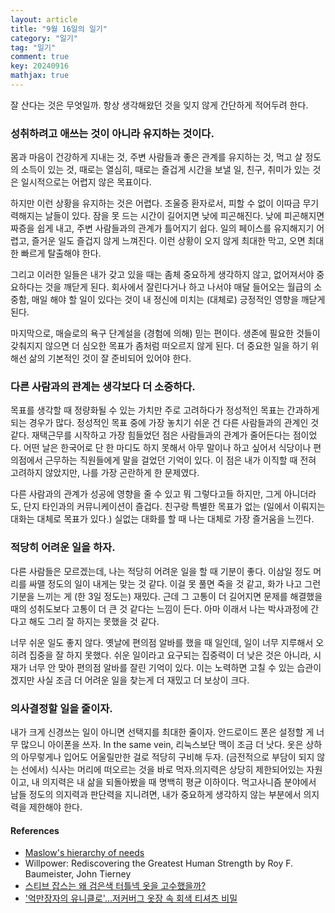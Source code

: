 ```yaml
---
layout: article
title: "9월 16일의 일기"
category: "일기"
tag: "일기"
comment: true
key: 20240916
mathjax: true
---
```


잘 산다는 것은 무엇일까. 항상 생각해왔던 것을 잊지 않게 간단하게 적어두려 한다.

### 성취하려고 애쓰는 것이 아니라 유지하는 것이다.

몸과 마음이 건강하게 지내는 것, 주변 사람들과 좋은 관계를 유지하는 것, 먹고 살 정도의 소득이 있는 것, 때로는 열심히, 때로는 즐겁게 시간을 보낼 일, 친구, 취미가 있는 것은 일시적으로는 어렵지 않은 목표이다.

하지만 이런 상황을 유지하는 것은 어렵다. 조울증 환자로서, 피할 수 없이 이따금 무기력해지는 날들이 있다. 잠을 못 드는 시간이 길어지면 낮에 피곤해진다. 낮에 피곤해지면 짜증을 쉽게 내고, 주변 사람들과의 관계가 틀어지기 쉽다. 일의 페이스를 유지해지기 어렵고, 즐거운 일도 즐겁지 않게 느껴진다. 이런 상황이 오지 않게 최대한 막고, 오면 최대한 빠르게 탈출해야 한다.

그리고 이러한 일들은 내가 갖고 있을 때는 좀체 중요하게 생각하지 않고, 없어져서야 중요하다는 것을 깨닫게 된다. 회사에서 잘린다거나 하고 나서야 매달 들어오는 월급의 소중함, 매일 해야 할 일이 있다는 것이 내 정신에 미치는 (대체로) 긍정적인 영향을 깨닫게 된다.

마지막으로, 매슬로의 욕구 단계설을 (경험에 의해) 믿는 편이다. 생존에 필요한 것들이 갖춰지지 않으면 더 심오한 목표가 좀처럼 떠오르지 않게 된다. 더 중요한 일을 하기 위해선 삶의 기본적인 것이 잘 준비되어 있어야 한다.



### 다른 사람과의 관계는 생각보다 더 소중하다.

목표를 생각할 때 정량화될 수 있는 가치만 주로 고려하다가 정성적인 목표는 간과하게 되는 경우가 많다. 정성적인 목표 중에 가장 놓치기 쉬운 건 다른 사람들과의 관계인 것 같다. 재택근무를 시작하고 가장 힘들었던 점은 사람들과의 관계가 줄어든다는 점이었다. 어떤 날은 한국어로 단 한 마디도 하지 못해서 아무 말이나 하고 싶어서 식당이나 편의점에서 근무하는 직원들에게 말을 걸었던 기억이 있다. 이 점은 내가 이직할 때 전혀 고려하지 않았지만, 나를 가장 곤란하게 한 문제였다.

다른 사람과의 관계가 성공에 영향을 줄 수 있고 뭐 그렇다고들 하지만, 그게 아니더라도, 단지 타인과의 커뮤니케이션이 즐겁다. 친구랑 특별한 목표가 없는 (일에서 이뤄지는 대화는 대체로 목표가 있다.) 실없는 대화를 할 때 나는 대체로 가장 즐거움을 느낀다.

### 적당히 어려운 일을 하자.

다른 사람들은 모르겠는데, 나는 적당히 어려운 일을 할 때 기분이 좋다. 이삼일 정도 머리를 싸맬 정도의 일이 내게는 맞는 것 같다. 이걸 못 풀면 죽을 것 같고, 화가 나고 그런 기분을 느끼는 게 (한 3일 정도는) 재밌다. 근데 그 고통이 더 길어지면 문제를 해결했을 때의 성취도보다 고통이 더 큰 것 같다는 느낌이 든다. 아마 이래서 나는 박사과정에 간다고 해도 그리 잘 하지는 못했을 것 같다.

너무 쉬운 일도 좋지 않다. 옛날에 편의점 알바를 했을 때 일인데, 일이 너무 지루해서 오히려 집중을 잘 하지 못했다. 쉬운 일이라고 요구되는 집중력이 더 낮은 것은 아니라, 시재가 너무 안 맞아 편의점 알바를 잘린 기억이 있다. 이는 노력하면 고칠 수 있는 습관이겠지만 사실 조금 더 어려운 일을 찾는게 더 재밌고 더 보상이 크다.

### 의사결정할 일을 줄이자.

내가 크게 신경쓰는 일이 아니면 선택지를 최대한 줄이자. 안드로이드 폰은 설정할 게 너무 많으니 아이폰을 쓰자. In the same vein, 리눅스보단 맥이 조금 더 낫다. 옷은 상하의 아무렇게나 입어도 어울릴만한 걸로 적당히 구비해 두자. (금전적으로 부담이 되지 않는 선에서) 식사는 머리에 떠오르는 것을 바로 먹자.의지력은 상당히 제한되어있는 자원이고, 내 의지력은 내 삶을 되돌아봤을 때 명백히 평균 이하이다. 먹고사니즘 분야에서 남들 정도의 의지력과 판단력을 지니려면, 내가 중요하게 생각하지 않는 부분에서 의지력을 제한해야 한다.


#### References


- [Maslow's hierarchy of needs](https://en.wikipedia.org/wiki/Maslow%27s_hierarchy_of_needs)
- Willpower: Rediscovering the Greatest Human Strength by Roy F. Baumeister, John Tierney
- [스티브 잡스는 왜 검은색 터틀넥 옷을 고수했을까?](https://brunch.co.kr/@opri/698)
- ['억만장자의 유니클로'…저커버그 옷장 속 회색 티셔츠 비밀](https://www.joongang.co.kr/article/25198735)